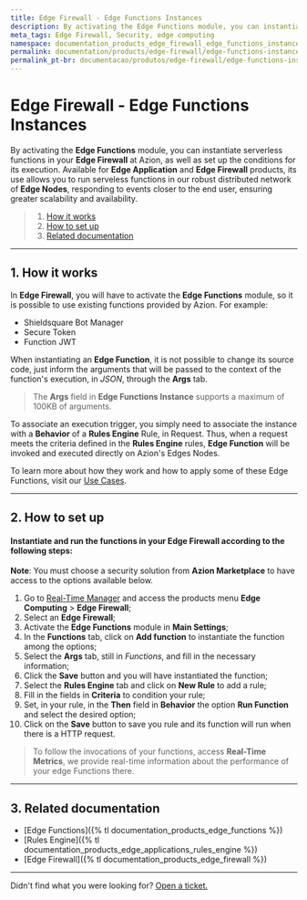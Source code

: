```yaml
---
title: Edge Firewall - Edge Functions Instances
description: By activating the Edge Functions module, you can instantiate serverless functions in your *Edge Firewall* at Azion, as well as set up the conditions for its execution.
meta_tags: Edge Firewall, Security, edge computing
namespace: documentation_products_edge_firewall_edge_functions_instances
permalink: documentation/products/edge-firewall/edge-functions-instances
permalink_pt-br: documentacao/produtos/edge-firewall/edge-functions-instances
---
```

# Edge **Firewall - Edge Functions Instances**



By activating the **Edge Functions** module, you can instantiate serverless functions in your **Edge Firewall** at Azion, as well as set up the conditions for its execution. Available for **Edge Application** and **Edge Firewall** products, its use allows you to run serveless functions in our robust distributed network of **Edge Nodes**, responding to events closer to the end user, ensuring greater scalability and availability.

> 1. [How it works](#how-it-works)
> 2. [How to set up](#how-to-set-up)
> 3. [Related documentation](#related-documentation)

---

## 1. How it works 

In **Edge Firewall**, you will have to activate the **Edge Functions** module, so it is possible to use existing functions provided by Azion. For example:

* Shieldsquare Bot Manager
* Secure Token
* Function JWT

When instantiating an **Edge Function**, it is not possible to change its source code, just inform the arguments that will be passed to the context of the function's execution, in *JSON*, through the **Args** tab.

> The **Args** field in **Edge Functions Instance** supports a maximum of 100KB of arguments.

To associate an execution trigger, you simply need to associate the instance with a **Behavior** of a **Rules Engine** Rule, in Request. Thus, when a request meets the criteria defined in the **Rules Engine** rules, **Edge Function** will be invoked and executed directly on Azion's Edges Nodes.

To learn more about how they work and how to apply some of these Edge Functions, visit our [Use Cases](https://www.azion.com/en/documentation/use-cases/).

---

## 2. How to set up 

#### Instantiate and run the functions in your Edge Firewall according to the following steps:

**Note**: You must choose a security solution from **Azion Marketplace** to have access to the options available below.

1.  Go to [Real-Time Manager](https://manager.azion.com/) and access the products menu **Edge Computing** > **Edge  Firewall**;
2.  Select an **Edge Firewall**;
3.  Activate the **Edge Functions** module in **Main Settings**;
4.  In the **Functions** tab, click  on **Add function** to instantiate the function among the options;
5.  Select the **Args** tab, still in *Functions*, and fill in the necessary information;
6.  Click the **Save** button and you will have instantiated the function;
7.  Select the **Rules Engine** tab and click on **New Rule** to add a rule;
8.  Fill in the fields in **Criteria** to condition your rule;
9.  Set, in your rule, in the **Then** field in **Behavior** the option **Run Function** and select the desired option;
10.  Click on  the **Save** button to save you rule and its function will run when there is a HTTP request.

> To follow the invocations of your functions, access **Real-Time Metrics**, we provide real-time information about the performance of your edge Functions there.

---

## 3. Related documentation 

* [Edge Functions]({% tl documentation_products_edge_functions %})
* [Rules Engine]({% tl documentation_products_edge_applications_rules_engine %})
* [Edge Firewall]({% tl documentation_products_edge_firewall %})

---

Didn't find what you were looking for? [Open a ticket.](https://tickets.azion.com/)
